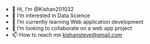 - 👋 Hi, I’m @Kishan201032
- 👀 I’m interested in Data Science
- 🌱 I’m currently learning Web application development
- 💞️ I’m looking to collaborate on a web app project
- 📫 How to reach me kishansteve@gmail.com

<!---
Kishan201032/Kishan201032 is a ✨ special ✨ repository because its `README.md` (this file) appears on your GitHub profile.
You can click the Preview link to take a look at your changes.
--->
